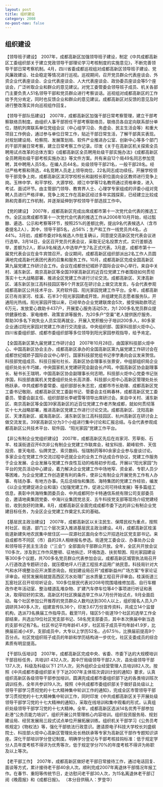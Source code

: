 ```yaml
---
layout: post
title: 组织建设
category: 2008
no-post-nav: false
---
```


##  组织建设


【领导班子建设】　2007年，成都高新区加强领导班子建设，制定《中共成都高新区工委组织部关于建立党政领导干部理论学习考核制度的实施意见》，不断完善领导干部日常考察机制。4月，四川省委成都巡视组对成都高新区领导班子建设、党风廉政建设、社会稳定等情况进行巡视。巡视期间，召开党员群众代表座谈会、外资企业代表座谈会、企业代表座谈会、人大代表座谈会、政协委员座谈会等5个座谈会，广泛听取企业和群众的意见建议。对党工委管委会领导班子成员、机关各部门主要负责人51名领导干部和党员群众进行考察谈话。巡视组对成都高新区的工作给予充分肯定，同时也反馈企业和群众的意见建议。成都高新区对反馈的意见及时进行整改落实并向巡视组作回复。
 
【领导干部队伍建设】　2007年，成都高新区加强干部日常考察管理，建立干部考察联络员制度。由组织人事干部担任干部考察联络员，联络员各自定向联系部分单位，随机列席联系单位党组会议（中心组学习会、务虚会、民主生活会等）和重大项目工作例会，通过参与单位日常工作，贴近干部日常生活，了解干部真实表现。对规划建设局、检察院、发展策划局、软件产业推进办公室、创新中心等多个部门的干部开展日常考察，建立日常考察工作记录。印发《关于在高新区机关探索全员聘用试点改革的总体方案》《成都高新区全员聘用处级干部实施办法》《成都高新区全员聘用处级干部考核实施办法》等文件方案。共有来自12个局49名同志参加竞聘，其中聘用人员5名，在编人员44名，处级领导干部21名，一般干部28名。经过严格考察和筛选，4名竞聘人员走上领导岗位，22名同志成功续任。开展学校领导干部竞争上岗，成都高新区滨河学校校长和副校长职位面向全区教师进行竞争上岗。玉林中学、和平学校、大源学校、顺江中学等12名教师通过资格审查，进入考试、面试环节。由主管部门领导、教育界人士、心理学专家组成的评委小组对竞聘人员进行严格评审。竞争上岗工作在高新区经过多年实践探索，已经建立比较成熟和完善的工作机制，并逐渐延伸到学校领导干部选拔工作中。
 
【党的建设】　2007年，成都高新区完成出席成都市第十一次党代会代表的推选工作。全区出席成都市第十一次党代会代表的推选工作从2006年10月开始，经过酝酿、遴选、公示和考察等环节，按照25%的差额比例，提出9名代表候选人（含市委提名2人），其中，领导干部5名，占56%；生产和工作一线党员共4名，占44%。3月初，成都市委对9名候选人作批复确认，同意提交高新区党代表会议进行选举。3月14日，全区召开党员代表会议，采取无记名投票方式，实行差额选举，差额为2人，即从9名候选人中选举产生7名正式代表。3月底，成都市第十一届党代表会议在金牛宾馆召开。会议期间，成都高新区组织部派出2名工作人员圆满地完成高新代表团代表的召集和服务工作。10月，成都高新区完成全国高新区第九届党建工作研讨会工作。会议在成都世纪城娇子国际会议中心举行。来自中关村、浦东新区、南京高新区等全国39家高新区的近百位党建工作者围绕如何贯彻落实十七大战略部署、推进全区党建工作进行讨论交流。成都高新区、天津高新区、浦东新区张江高科技园区等6个开发区在研讨会上做交流发言。与会代表参观成都高新区公共技术平台、天府软件园、阳光家园党建工作平台。全年，成都高新区已有肖家河、桂溪、石羊3个阳光家园建成开馆，并组建党员志愿者服务队，开通阳光热线。阳光家园开馆以来，已经举办企业党建联席会5次，接受捐助款项近6万元，发放爱心救助卡437户，开展爱心服务活动5次，为1 200多名党员群众提供健康检查、家电维修、政策宣讲等服务，为20多户“空巢”老人提供医疗服务，帮助30多名下岗失业人员实现再就业，开展入党积极分子培训200多人，80多家企业通过阳光家园对党建工作进行交流座谈。中央组织部、国家科技部火炬中心、四川省委组织部、成都市委组织部等多位领导到阳光家园参观指导，给予肯定。
 
【全国高新区第九届党建工作研讨会】　2007年10月28日，由国家科技部火炬中心、中国高新区协会主办，成都高新区承办的全国高新区第九届党建工作研讨会在成都世纪城娇子国际会议中心举行。国家科技部党组书记李学勇向会议发来贺信。科技部党组成员、科技日报社社长、高新区协会理事长张景安，中组部组织局企业组织处处长牛巧娣，中央国家机关党建研究会副会长卢鸣，中国高新区协会副理事长、秘书长王瑞明，中国高新区协会副理事长何志明，科技部火炬中心党委书记张序国，科技部直属机关党委组织处处长高洪善、科技部火炬中心高新区管理处处长杨跃承，中共成都市委常委、组织部部长朱志宏，成都市市长助理、成都高新区党工委书记敬刚，成都高新区党工委副书记、管委会主任韩春林，成都高新区党工委委员、管委会副主任、组织部部长李岷雪等领导出席研讨会。来自中关村、浦东新区、南京高新区等全国39家高新区的近百位党建工作者齐聚成都，就如何贯彻落实十七大战略部署，推进高新区党建工作进行讨论交流。成都高新区、沈阳高新区、天津高新区、威海高新区、浦东新区张江高科技园区、杭州高新区在研讨会上做交流发言。39家高新区分为3个小组进行集中讨论和汇报总结。与会代表参观成都高新区公共技术平台、软件园、“阳光家园”党建工作平台。
 
【非公有制企业党组织建设】　2007年，成都高新区先后在肖家河、芳草街、石羊、桂溪街道召开6次非公有制企业党建工作联席会，硅宝科技、颠峰软件、天信投资、普天电缆、仙牌灵芝、索贝数码、恒瑞制药等80余家企业参与座谈讨论。多家企业在党建工作交流过程中还就企业的业务工作达成合作协议，党建工作服务于企业发展、企业发展与党建工作良性互动的格局初步形成。开展以“阳光家园”为平台的党员活动中心建设，着力解决企业党建工作中场地窄、资金紧、专职人员少等困难，为企业党建工作创造更有利的条件，使非公有制企业开展党务工作有人办事、有钱办事、有地方办事。先后总结怡和集团、海特集团的党建工作经验，编发《以企业党建促进企业和谐》《加强党建工作，促进公司可持续发展》等多篇组工信息，表彰中共海特集团委员会、中共成都阿尔卡特通信系统有限公司支部委员会，邀请地奥集团党委、中海兴业集团党总支、五牛科技党支部等现场介绍党建经验，收到良好的效果。8月，成都高新区全面完成成都市委下达的非公有制企业党建目标任务，为全区企业党建工作奠定扎实的基础。
 
【基层民主政治建设】　2007年，成都高新区以关注民生、保障民权为重点，按照村社区、街道、部门三个层次深入推进基层民主政治建设。4月，成都高新区桂溪街道新建失地农民集中居住区——双源社区面向全市公开招选社区党支部书记。来自成都市不同区（市）县的28人相继报名参选。街道党工委会议、办事处办公会和领导班子民主生活会（“三会”）全部面向干部群众开放。全年，全区共开放会议110多次，涉及到工作作风整顿、征地拆迁、环境改造、扶贫帮困、阳光家园建设等300多个议题，共700多名党员群众代表参加会议。成都高新区城管执法局召开人行道改造专题研讨会，就压模地坪人行道工程技术运用广纳民意。科技局针对大气和水环境整治召开决策咨询会。规划建设局召开“成都新益州广场方案”专家论证评审会。经贸发展局就提高西区污水处理厂出水质量工程召开评审会。桂溪街道三瓦窑社区召开坝坝听证会，100多位居民代表对208号院围墙维修加高、自行车棚改作老年活动室、整治楼道乱堆杂物、扩建汽车停车位等4个事项进行听证和表决，取得较好的实效。高新区村社区换届选举工作从7月份开始试点，9月全面启动。每个社区参加公开推荐的党员群众人数均达到300人以上，组织报名人员入户调研共340多人次，组建宣传队36个，印发3.67万份宣传资料，共成立14个监督机构，选派73名换届工作指导员。截至11月，辖区5个街道19个社区的选举工作全部结束，共选出19位社区党支部书记、58名党支部委员，其中本次换届中新当选的支部书记有7名。社区书记平均年龄41.4岁，社区班子成员平均年龄41.9岁，比换届前减小4岁。支部成员中，大专以上学历52名，占67.5％，比换届前提高9个百分点。社区党组织班子成员的年龄和学历结构进一步优化，社区支委成员的综合素质有明显提高。
 
【干部队伍培训】　2007年，成都高新区完成中央、省委、市委下达的大规模培训干部目标任务，共培训1 432人次，其中厅局级领导干部2人次，县处级领导干部137人次，科级及科级以下1 211人次，另外组织企业经营管理人员培训82人次。按照《中共成都市委组织部关于下达2007年主体班次调训计划的通知》要求，认真组织高新区各级领导干部参加培训，圆满完成成都市委组织部下达的各类培训班次调训任务，全年共参训19人次。按照《中共成都市委组织部关于做好县处级以上领导干部学习贯彻党的十七大精神集中轮训工作的通知》，完成全区市管领导干部学习贯彻党的十七大精神集中轮训工作，同时印发《中共成都高新区关于开展处级领导干部学习党的十七大精神的通知》，采取在线培训和集中观看的形式，认真组织处级领导干部学习党的十七大精神。全年，成都高新区选派14名优秀干部参加赴港“公务员能力培训”。组织开展公共管理核心内容培训。组织投资服务局、规划建设局、经贸发展局三段式试点单位开展拓展训练。组织机关干部学习《公务员考核规定》《物权法》等，强化干部依法行政意识。邀请原电子科技大学校长刘盛纲院士、科技部火炬中心高新区管理处处长杨跃承等专家为高新区干部作专题知识讲座。深化干部培训学分登记制度。明确学分登记与干部考核挂钩标准：低于规定学分人员年度考核不得评为优秀等次，低于规定学分70%的年度考核不得评为称职及以上等次。
 
【老干部工作】　2007年，成都高新区做好老干部日常接待工作，通过电话回复、面谈等方式，累计接待老干部40余人次。顺利完成2007年离退休干部情况年报工作。在春节、重阳等传统节日，走访慰问老干部30人次，为15名离退休老干部订阅《晚霞报》和《成都日报》。
（本分目供稿人：罗登华）
 